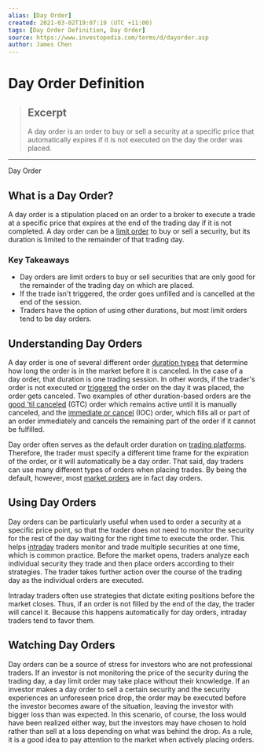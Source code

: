 ```yaml
---
alias: [Day Order]
created: 2021-03-02T19:07:19 (UTC +11:00)
tags: [Day Order Definition, Day Order]
source: https://www.investopedia.com/terms/d/dayorder.asp
author: James Chen
---
```


# Day Order Definition

> ## Excerpt
> A day order is an order to buy or sell a security at a specific price that automatically expires if it is not executed on the day the order was placed.

---

Day Order
## What is a Day Order?

A day order is a stipulation placed on an order to a broker to execute a trade at a specific price that expires at the end of the trading day if it is not completed. A day order can be a [limit order](https://www.investopedia.com/terms/l/limitorder.asp) to buy or sell a security, but its duration is limited to the remainder of that trading day.

### Key Takeaways

-   Day orders are limit orders to buy or sell securities that are only good for the remainder of the trading day on which are placed.
-   If the trade isn't triggered, the order goes unfilled and is cancelled at the end of the session.
-   Traders have the option of using other durations, but most limit orders tend to be day orders.

## Understanding Day Orders

A day order is one of several different order [duration types](https://www.investopedia.com/terms/d/duration.asp) that determine how long the order is in the market before it is canceled. In the case of a day order, that duration is one trading session. In other words, if the trader's order is not executed or [triggered](https://www.investopedia.com/terms/t/trade-trigger.asp) the order on the day it was placed, the order gets canceled. Two examples of other duration-based orders are the [good 'til canceled](https://www.investopedia.com/terms/g/gtc.asp) (GTC) order which remains active until it is manually canceled, and the [immediate or cancel](https://www.investopedia.com/terms/i/immediateorcancel.asp) (IOC) order, which fills all or part of an order immediately and cancels the remaining part of the order if it cannot be fulfilled.

Day order often serves as the default order duration on [trading platforms](https://www.investopedia.com/terms/t/trading-platform.asp). Therefore, the trader must specify a different time frame for the expiration of the order, or it will automatically be a day order. That said, day traders can use many different types of orders when placing trades. By being the default, however, most [market orders](https://www.investopedia.com/terms/m/marketorder.asp) are in fact day orders.

## Using Day Orders

Day orders can be particularly useful when used to order a security at a specific price point, so that the trader does not need to monitor the security for the rest of the day waiting for the right time to execute the order. This helps [intraday](https://www.investopedia.com/terms/i/intraday.asp) traders monitor and trade multiple securities at one time, which is common practice. Before the market opens, traders analyze each individual security they trade and then place orders according to their strategies. The trader takes further action over the course of the trading day as the individual orders are executed.

Intraday traders often use strategies that dictate exiting positions before the market closes. Thus, if an order is not filled by the end of the day, the trader will cancel it. Because this happens automatically for day orders, intraday traders tend to favor them.

## Watching Day Orders

Day orders can be a source of stress for investors who are not professional traders. If an investor is not monitoring the price of the security during the trading day, a day limit order may take place without their knowledge. If an investor makes a day order to sell a certain security and the security experiences an unforeseen price drop, the order may be executed before the investor becomes aware of the situation, leaving the investor with bigger loss than was expected. In this scenario, of course, the loss would have been realized either way, but the investors may have chosen to hold rather than sell at a loss depending on what was behind the drop. As a rule, it is a good idea to pay attention to the market when actively placing orders.
